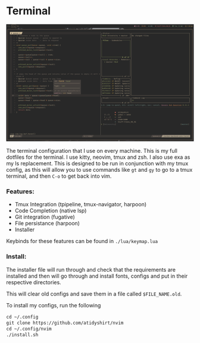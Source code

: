 # Terminal

![picture](./resources/showcase.png)

The terminal configuration that I use on every machine. This is my full dotfiles for the terminal. I use kitty, neovim, tmux and zsh. I also use exa as my ls replacement. This is designed to be run in conjunction with my tmux config, as this will allow you to use commands like `gt` and `gy` to go to a tmux terminal, and then `C-o` to get back into vim.

### Features:

* Tmux Integration (tpipeline, tmux-navigator, harpoon)
* Code Completion (native lsp)
* Git integration (fugative)
* File persistance (harpoon)
* Installer

Keybinds for these features can be found in `./lua/keymap.lua`

### Install:

The installer file will run through and check that the requirements are installed and then will go through and install fonts, configs and put in their respective directories.

This will clear old configs and save them in a file called `$FILE_NAME.old`.

To install my configs, run the following

```
cd ~/.config
git clone https://github.com/atidyshirt/nvim
cd ~/.config/nvim
./install.sh
```
